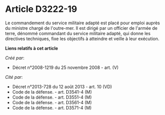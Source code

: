 # Article D3222-19

Le commandement du service militaire adapté est placé pour emploi auprès du ministre chargé de l'outre-mer. Il est dirigé par
un officier de l'armée de terre, dénommé commandant du service militaire adapté, qui donne les directives techniques, fixe
les objectifs à atteindre et veille à leur exécution.

**Liens relatifs à cet article**

_Créé par_:

  - Décret n°2008-1219 du 25 novembre 2008 - art. (V)

_Cité par_:

  - Décret n°2013-728 du 12 août 2013 - art. 10 (VD)
  - Code de la défense. - art. D3541-4 (M)
  - Code de la défense. - art. D3551-4 (M)
  - Code de la défense. - art. D3561-4 (M)
  - Code de la défense. - art. D3571-4 (M)
